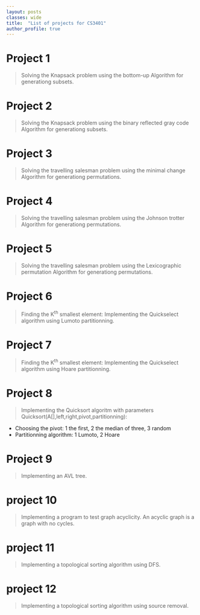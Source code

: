 ```yaml
---
layout: posts
classes: wide
title:  "List of projects for CS3401"
author_profile: true
---
```


# Project 1
> Solving the Knapsack problem using the bottom-up Algorithm for generationg subsets.

# Project 2
> Solving the Knapsack problem using the binary reflected gray code Algorithm for generationg subsets.

# Project 3
> Solving the travelling salesman problem using the minimal change Algorithm for generationg permutations.

# Project 4
> Solving the travelling salesman problem using the Johnson trotter Algorithm for generationg permutations.

# Project 5
> Solving the travelling salesman problem using the Lexicographic permutation Algorithm for generationg permutations.

# Project 6
> Finding the K<sup>th</sup> smallest element: Implementing the Quickselect algorithm using Lumoto partitionning.

# Project 7
> Finding the K<sup>th</sup> smallest element: Implementing the Quickselect algorithm using Hoare partitionning.

# Project 8
> Implementing the Quicksort algoritm with parameters Quicksort(A[],left,right,pivot,partitionning):
- Choosing the pivot: 1 the first, 2 the median of three, 3 random
- Partitionning algorithm: 1 Lumoto, 2 Hoare

# Project 9
> Implementing an AVL tree.

# project 10
> Implementing a program to test graph acyclicity. An acyclic graph is a graph with no cycles.

# project 11
> Implementing a topological sorting algorithm using DFS.

# project 12
> Implementing a topological sorting algorithm using source removal.
